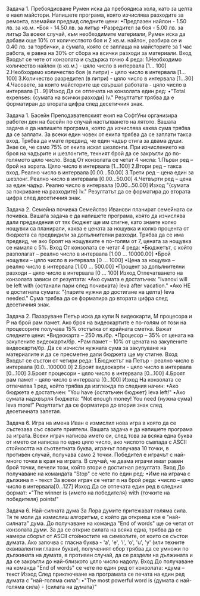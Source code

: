 Задача 1. Пребоядисване
Румен иска да пребоядиса хола, като за целта е наел майстори. Напишете програма, която изчислява разходите за ремонта, вземайки предвид следните цени:
•Предпазен найлон - 1.50 лв. за кв.м.
•Боя - 14.50 лв. за литър
•Разредител за боя - 5.00 лв. за литър
За всеки случай, към необходимите материали, Румен иска да добави още 10% от количеството боя и 2 кв.м. найлон, разбира се и 0.40 лв. за торбички, а сумата, която се заплаща на майсторите за 1 час работа, е равна на 30% от сбора на всички разходи за материали.
Вход
Входът се чете от конзолата и съдържа точно 4 реда:
1.Необходимо количество найлон (в кв.м.) - цяло число в интервала [1... 100]
2.Необходимо количество боя (в литри) - цяло число в интервала [1…100]
3.Количество разредител (в литри) - цяло число в интервала [1…30]
4.Часовете, за които майсторите ще свършат работата - цяло число в интервала [1…9]
Изход
Да се отпечата на конзолата един ред:
•"Total expenses: {сумата на всички разходи} lv."
Резултатът трябва да е форматиран до втората цифра след десетичния знак.

Задача 1. Басейн
Преподавателският екип на СофтУни организира работен ден на басейн по случай настъпването на лятото. Вашата задача е да напишете програма, която да изчислява каква сума трябва да се заплати. За всеки един човек от екипа трябва да се заплати такса вход. Трябва да имате предвид, че един чадър стига за двама души. Знае се, че само 75% от екипа искат шезлонги. При изчислението на броя на чадърите и шезлонгите, техният брой да се закръгли до по-голямото цяло число.
Вход
От конзолата се четат 4 числа:
1.Първи ред – брой на хората. Цяло число в интервала [1…100]
2.Втори ред – такса вход. Реално число в интервала [0.00…50.00]
3.Трети ред – цена един за шезлонг. Реално число в интервала [0.00…50.00]
4.Четвърти ред – цена за един чадър. Реално число в интервала [0.00...50.00] 
Изход
"{сумата за покриване на разходите} lv." 
Резултатът да се форматира до втората цифра след десетичния знак.

Задача 2.  Семейна почивка
Семейство Иванови планират семейната си почивка. Вашата задача е да напишете програма, която да изчислява дали предвидения от тях бюджет ще им стигне, като знаете колко нощувки са планирали, каква е цената за нощувка и колко процента от бюджета са предвидили за допълнителни разходи. Трябва да се има предвид, че ако броят на нощувките е по-голям от 7, цената за нощувка се намаля с 5%.
Вход
От конзолата се четат 4 реда:
•Бюджетът, с който разполагат – реално число в интервала [1.00 … 10000.00]
•Брой нощувки – цяло число в интервала [0 … 1000]
•Цена за нощувка – реално число в интервала [1.00 … 500.00]
•Процент за допълнителни разходи – цяло число в интервала [0 … 100]
Изход
Отпечатването на конзолата зависи от резултата:
•Ако сумата е достатъчна:
"Ivanovi will be left with {останали пари след почивката} leva after vacation."
•Ако НЕ е достигната сумата:
"{парите нужни до достигане на целта} leva needed."
Сума трябва да се форматира до втората цифра след десетичния знак.

Задача 2. Пазаруване 
Петър иска да купи N видеокарти, M процесора и P на брой рам памет. Ако броя на видеокартите е по-голям от този на процесорите получава 15% отстъпка от крайната сметка. Важат следните цени:
•Видеокарта – 250 лв./бр.
•Процесор – 35% от цената на закупените видеокарти/бр.
•Рам памет – 10% от цената на закупените видеокарти/бр.
Да се изчисли нужната сума за закупуване на материалите и да се пресметне дали бюджета ще му стигне.
Вход
Входът се състои от четири реда:
1.Бюджетът на Петър - реално число в интервала [0.0…100000.0]
2.Броят видеокарти - цяло число в интервала [0…100]
3.Броят процесори - цяло число в интервала [0…100]
4.Броят рам памет - цяло число в интервала [0…100]
Изход
На конзолата се отпечатва 1 ред, който трябва да изглежда по следния начин:
•Ако бюджета е достатъчен:
"You have {остатъчен бюджет} leva left!"
•Ако сумата надхвърля бюджета:
"Not enough money! You need {нужна сума} leva more!"
Резултатът да се форматира до втория знак след десетичната запетая.

Задача 6. Игра на имена
Иван е измислил нова игра в която да се състезава със своите приятели. Вашата задача е да напишете програма за играта. Всеки играч написва името си, след това за всяка една буква от името си написва по едно цяло число, ако числото съвпада с ASCII стойността на съответната буква, играчът получава 10 точки, в противен случай, получава само 2 точки. Победител е играчът с най-много точки в края на играта. В случай, че двама играчи имат равен брой точки, печели този, който втори е достигнал резултата.
Вход
До получаване на командата "Stop" се чете по един ред:
•Име на играча с дължина n - текст
За всеки играч се четат n на брой реда:
•число – цяло число в интервала[0…127] 
Изход
Да се отпечата един ред в следния формат:
•"The winner is {името на победителя} with {точките на победителя} points!"

Задача 6. Най-силната дума
 За Лора думите притежават голяма сила. Тя те моли да измислиш алгоритъм, с който да откриеш коя е "най-силната" дума. До получаване на команда "End of words" ще се четат от конзолата думи. За да се открие силата на всяка една, трябва да се намери сборът от ASCII стойностите на символите, от които се състои думата. Ако започва с гласна буква - 'a', 'e', 'i', 'o', 'u', 'y' (или техните еквивалентни главни букви), полученият сбор трябва да се умножи по дължината на думата, в противен случай, да се раздели на дължината и да се закръгли до най-близкото цяло число надолу.
Вход
До получаване на команда "End of words" се чете по един ред от конзолата:
•дума – текст 
Изход
След приключване на програмата се печата на един ред думата с "най-голяма сила":
•"The most powerful word is {думата с най-голяма сила} - {силата на думата}"
